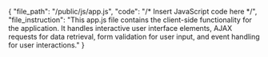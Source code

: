 {
  "file_path": "/public/js/app.js",
  "code": "/* Insert JavaScript code here */",
  "file_instruction": "This app.js file contains the client-side functionality for the application. It handles interactive user interface elements, AJAX requests for data retrieval, form validation for user input, and event handling for user interactions."
}